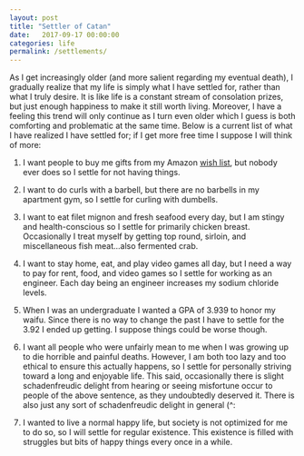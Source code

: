```yaml
---
layout: post
title: "Settler of Catan"
date:   2017-09-17 00:00:00
categories: life
permalink: /settlements/
---
```


As I get increasingly older (and more salient regarding my eventual death), I gradually realize that my life is simply what I have settled for, rather than what I truly desire. It is like life is a constant stream of consolation prizes, but just enough happiness to make it still worth living. Moreover, I have a feeling this trend will only continue as I turn even older which I guess is both comforting and problematic at the same time. Below is a current list of what I have realized I have settled for; if I get more free time I suppose I will think of more:

1. I want people to buy me gifts from my Amazon [wish list][1], but nobody ever does so I settle for not having things. 


2. I want to do curls with a barbell, but there are no barbells in my apartment gym, so I settle for curling with dumbells. 


3. I want to eat filet mignon and fresh seafood every day, but I am stingy and health-conscious so I settle for primarily chicken breast. Occasionally I treat myself by getting top round, sirloin, and miscellaneous fish meat...also fermented crab.


4. I want to stay home, eat, and play video games all day, but I need a way to pay for rent, food, and video games so I settle for working as an engineer. Each day being an engineer increases my sodium chloride levels.


5. When I was an undergraduate I wanted a GPA of 3.939 to honor my waifu. Since there is no way to change the past I have to settle for the 3.92 I ended up getting. I suppose things could be worse though.


6. I want all people who were unfairly mean to me when I was growing up to die horrible and painful deaths. However, I am both too lazy and too ethical to ensure this actually happens, so I settle for personally striving toward a long and enjoyable life. This said, occasionally there is slight schadenfreudic delight from hearing or seeing misfortune occur to people of the above sentence, as they undoubtedly deserved it. There is also just any sort of schadenfreudic delight in general (^:


7. I wanted to live a normal happy life, but society is not optimized for me to do so, so I will settle for regular existence. This existence is filled with struggles but bits of happy things every once in a while.


[1]: http://amzn.com/w/2B7EE881J848W
